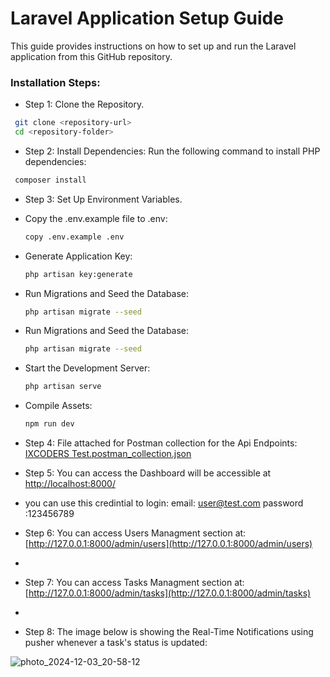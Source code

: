 # Laravel Application Setup Guide

This guide provides instructions on how to set up and run the Laravel application from this GitHub repository.

### Installation Steps:
-  Step 1: Clone the Repository.
  ```bash
   git clone <repository-url>
   cd <repository-folder>
  ```
-  Step 2: Install Dependencies:
   Run the following command to install PHP dependencies:
  ```bash
   composer install
  ```
-  Step 3: Set Up Environment Variables.
  - Copy the .env.example file to .env:
     ```bash
     copy .env.example .env
     ```
  - Generate Application Key:
     ```bash
     php artisan key:generate
     ```
  - Run Migrations and Seed the Database:
     ```bash
     php artisan migrate --seed
     ```
  - Run Migrations and Seed the Database:
     ```bash
     php artisan migrate --seed
     ```
  - Start the Development Server:
     ```bash
     php artisan serve
     ```
  - Compile Assets:
     ```bash
     npm run dev
     ```
     
-  Step 4: File attached for Postman collection for the Api Endpoints:
[IXCODERS Test.postman_collection.json](https://github.com/user-attachments/files/17997485/IXCODERS.Test.postman_collection.json)

-  Step 5: You can access the Dashboard will be accessible at [http://localhost:8000/](http://127.0.0.1:8000/login)

  - you can use this credintial to login:
      email: user@test.com
      password :123456789
    
-  Step 6: You can access Users Managment section at: [http://127.0.0.1:8000/admin/users](http://127.0.0.1:8000/admin/users)
-  
-  Step 7: You can access Tasks Managment section at: [http://127.0.0.1:8000/admin/tasks](http://127.0.0.1:8000/admin/tasks)
-  
-  Step 8: The image below is showing the Real-Time Notifications using pusher whenever a task's status is updated:
  
  ![photo_2024-12-03_20-58-12](https://github.com/user-attachments/assets/d1957244-422e-4eb7-9e79-aefc697e7169)
